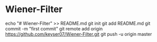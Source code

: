 # Wiener-Filter
echo "# Wiener-Filter" >> README.md
git init
git add README.md
git commit -m "first commit"
git remote add origin https://github.com/keyser07/Wiener-Filter.git
git push -u origin master
